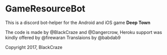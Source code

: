 # GameResourceBot
This is a discord bot-helper for the Android and iOS game **Deep Town**

The code is made by @BlackCraze and @Dangercrow,
Heroku support was kindly offered by @firewaran
Translaions by @babdab9

Copyright 2017, BlackCraze

